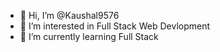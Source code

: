 - 👋 Hi, I’m @Kaushal9576
- 👀 I’m interested in Full Stack Web Devlopment
- 🌱 I’m currently learning Full Stack 

<!---
Kaushal9576/Kaushal9576 is a ✨ special ✨ repository because its `README.md` (this file) appears on your GitHub profile.
You can click the Preview link to take a look at your changes.
--->
